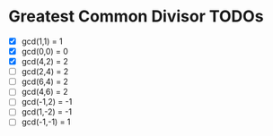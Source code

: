 # Greatest Common Divisor TODOs

- [x] gcd(1,1) = 1
- [x] gcd(0,0) = 0
- [x] gcd(4,2) = 2
- [ ] gcd(2,4) = 2
- [ ] gcd(6,4) = 2
- [ ] gcd(4,6) = 2
- [ ] gcd(-1,2) = -1
- [ ] gcd(1,-2) = -1
- [ ] gcd(-1,-1) = 1